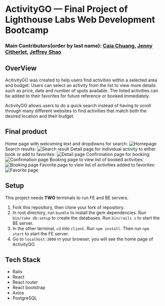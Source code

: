 # ActivityGO — Final Project of Lighthouse Labs Web Development Bootcamp
### Main Contributors(order by last name): [Caia Chuang](https://github.com/CaiaCC), [Jenny Citherlet](https://github.com/JennyC2020), [Jeffrey Shao](https://github.com/97-Jeffrey)

## OverView
AcitivityGO was created to help users find activities within a selected area and budget. Users can select an activity from the list to view more details such as price, date and number of spots available. The listed activities can be added to their favorites for future reference or booked immediately.

ActivityGO allows users to do a quick search instead of having to scroll through many different websites to find activities that match both the desired location and their budget.

## Final product

Home page with welcoming text and dropdowns for search:
![Homepage](https://github.com/CaiaCC/activity-finder/blob/master/docs/home.png?raw=true)
Search results:
![Search result](https://github.com/CaiaCC/activity-finder/blob/master/docs/home-search.png?raw=true)
Detail page for individual activity to either book or add to favorites:
![Detail page](https://github.com/CaiaCC/activity-finder/blob/master/docs/detail.png?raw=true)
Confirmation page for booking:
![Confirmation page](https://github.com/CaiaCC/activity-finder/blob/master/docs/confirmation.png?raw=true)
Booking page to view list of booked activities:
![Booking page](https://github.com/CaiaCC/activity-finder/blob/master/docs/bookings.png?raw=true)
Favorite page to view list of activities added to favorites:
![Favorite page](https://github.com/CaiaCC/activity-finder/blob/master/docs/favorite.png?raw=true)

## Setup

This project needs **TWO** terminals to run FE and BE servers.

1.  Fork this repository, then clone your fork of repository.
2.  In root directory, run `bundle` to install the gem dependencies. Run `bin/rake db:setup` to create the databases. Run `bin/rails s` to start the BE server.
3.  In the other terminal, `cd` into `client`. Run `npm install`. Then run `npm start` to start the FE server.
4.  Go to `localhost:3000` in your browser, you will see the home page of ActivityGO.

## Tech Stack

- Rails
- React
- React router
- React bootstrap
- Axios
- PostgreSQL

